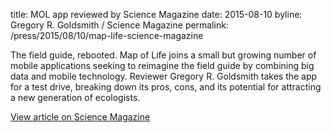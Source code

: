 title: MOL app reviewed by Science Magazine
date: 2015-08-10
byline: Gregory R. Goldsmith / Science Magazine
permalink: /press/2015/08/10/map-life-science-magazine


The field guide, rebooted. Map of Life joins a small but growing number of mobile applications seeking to reimagine the field guide by combining big data and mobile technology. Reviewer Gregory R. Goldsmith takes the app for a test drive, breaking down its pros, cons, and its potential for attracting a new generation of ecologists.

[View article on Science Magazine](http://www.sciencemag.org/content/349/6248/594.full?utm_campaign=twitter-books)
